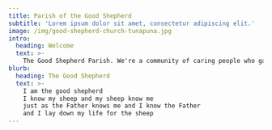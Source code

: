 ```yaml
---
title: Parish of the Good Shepherd
subtitle: 'Lorem ipsum dolor sit amet, consectetur adipiscing elit.'
image: /img/good-shepherd-church-tunapuna.jpg
intro:
  heading: Welcome
  text: >-
    The Good Shepherd Parish. We're a community of caring people who gather to worship and praise God in Common Prayer. 
blurb:
  heading: The Good Shepherd
  text: >-
    I am the good shepherd
    I know my sheep and my sheep know me
    just as the Father knows me and I know the Father
    and I lay down my life for the sheep
---
```

